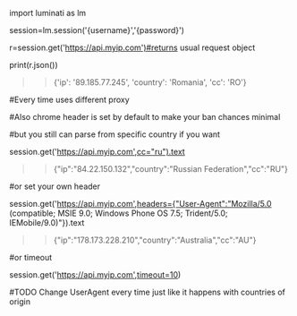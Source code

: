 import luminati as lm

session=lm.session('{username}','{password}')

r=session.get('https://api.myip.com')#returns usual request object

print(r.json())

>> {'ip': '89.185.77.245', 'country': 'Romania', 'cc': 'RO'}


#Every time uses different proxy

#Also chrome header is set by default to make your ban chances minimal

#but you still can parse from specific country if you want

session.get('https://api.myip.com',cc="ru").text

>> {"ip":"84.22.150.132","country":"Russian Federation","cc":"RU"}

#or set your own header

session.get('https://api.myip.com',headers={"User-Agent":"Mozilla/5.0 (compatible; MSIE 9.0; Windows Phone OS 7.5; Trident/5.0; IEMobile/9.0)"}).text

>> {"ip":"178.173.228.210","country":"Australia","cc":"AU"}

#or timeout

session.get('https://api.myip.com',timeout=10)

#TODO
Change UserAgent every time just like it happens with countries of origin